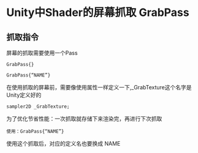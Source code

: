 <!-- 码云挂件,在码云、Typora下style无效 -->
<div style="position: absolute; right: 0 ;top: 0; opacity: 70%;">

</div>

# Unity中Shader的屏幕抓取 GrabPass

## 抓取指令

屏幕的抓取需要使用一个Pass

    GrabPass{}

    GrabPass{“NAME”}

在使用抓取的屏幕前，需要像使用属性一样定义一下,_GrabTexture这个名字是Unity定义好的

    sampler2D _GrabTexture;

为了优化节省性能：一次抓取就存储下来渲染完，再进行下次抓取

    使用：GrabPass{“NAME”}

使用这个抓取后，对应的定义名也要换成 NAME